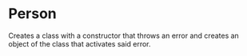 # Person
Creates a class with a constructor that throws an error and creates an object of the class that activates said error.
